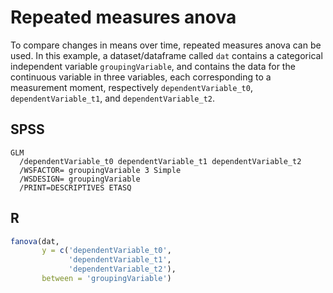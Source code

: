 # Repeated measures anova

To compare changes in means over time, repeated measures anova can be used. In this example, a dataset/dataframe called `dat` contains a categorical independent variable `groupingVariable`, and contains the data for the continuous variable in three variables, each corresponding to a measurement moment, respectively `dependentVariable_t0`, `dependentVariable_t1`, and `dependentVariable_t2`.

## SPSS

```
GLM
  /dependentVariable_t0 dependentVariable_t1 dependentVariable_t2
  /WSFACTOR= groupingVariable 3 Simple
  /WSDESIGN= groupingVariable
  /PRINT=DESCRIPTIVES ETASQ
```

## R

```r
fanova(dat,
       y = c('dependentVariable_t0',
             'dependentVariable_t1',
             'dependentVariable_t2'),
       between = 'groupingVariable')
```
